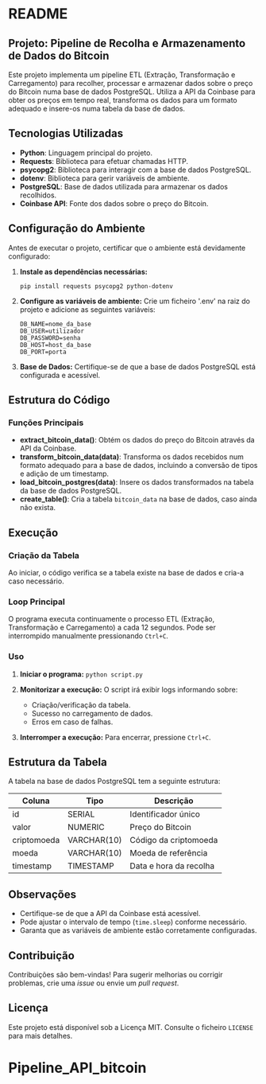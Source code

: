 # README

## Projeto: Pipeline de Recolha e Armazenamento de Dados do Bitcoin

Este projeto implementa um pipeline ETL (Extração, Transformação e Carregamento) para recolher, processar e armazenar dados sobre o preço do Bitcoin numa base de dados PostgreSQL. Utiliza a API da Coinbase para obter os preços em tempo real, transforma os dados para um formato adequado e insere-os numa tabela da base de dados.

## Tecnologias Utilizadas
- **Python**: Linguagem principal do projeto.
- **Requests**: Biblioteca para efetuar chamadas HTTP.
- **psycopg2**: Biblioteca para interagir com a base de dados PostgreSQL.
- **dotenv**: Biblioteca para gerir variáveis de ambiente.
- **PostgreSQL**: Base de dados utilizada para armazenar os dados recolhidos.
- **Coinbase API**: Fonte dos dados sobre o preço do Bitcoin.

## Configuração do Ambiente
Antes de executar o projeto, certificar que o ambiente está devidamente configurado:

1. **Instale as dependências necessárias:**
  
     ``` pip install requests psycopg2 python-dotenv   ```
 

2. **Configure as variáveis de ambiente:**
   Crie um ficheiro '.env' na raiz do projeto e adicione as seguintes variáveis:
      ```
   DB_NAME=nome_da_base
   DB_USER=utilizador
   DB_PASSWORD=senha
   DB_HOST=host_da_base
   DB_PORT=porta
   ```

3. **Base de Dados:**
   Certifique-se de que a base de dados PostgreSQL está configurada e acessível.

## Estrutura do Código

### Funções Principais
- **extract_bitcoin_data()**: Obtém os dados do preço do Bitcoin através da API da Coinbase.
- **transform_bitcoin_data(data)**: Transforma os dados recebidos num formato adequado para a base de dados, incluindo a conversão de tipos e adição de um timestamp.
- **load_bitcoin_postgres(data)**: Insere os dados transformados na tabela da base de dados PostgreSQL.
- **create_table()**: Cria a tabela `bitcoin_data` na base de dados, caso ainda não exista.

## Execução

### Criação da Tabela
Ao iniciar, o código verifica se a tabela existe na base de dados e cria-a caso necessário.

### Loop Principal
O programa executa continuamente o processo ETL (Extração, Transformação e Carregamento) a cada 12 segundos. Pode ser interrompido manualmente pressionando `Ctrl+C`.

### Uso
1. **Iniciar o programa:**
   `python script.py`
   

2. **Monitorizar a execução:**
   O script irá exibir logs informando sobre:
   - Criação/verificação da tabela.
   - Sucesso no carregamento de dados.
   - Erros em caso de falhas.

3. **Interromper a execução:**
   Para encerrar, pressione `Ctrl+C`.

## Estrutura da Tabela
A tabela na base de dados PostgreSQL tem a seguinte estrutura:

| Coluna       | Tipo         | Descrição                      |
|-------------|------------|---------------------------------|
| id          | SERIAL     | Identificador único            |
| valor       | NUMERIC    | Preço do Bitcoin               |
| criptomoeda | VARCHAR(10)| Código da criptomoeda         |
| moeda       | VARCHAR(10)| Moeda de referência           |
| timestamp   | TIMESTAMP  | Data e hora da recolha         |

## Observações
- Certifique-se de que a API da Coinbase está acessível.
- Pode ajustar o intervalo de tempo (`time.sleep`) conforme necessário.
- Garanta que as variáveis de ambiente estão corretamente configuradas.

## Contribuição
Contribuições são bem-vindas! Para sugerir melhorias ou corrigir problemas, crie uma *issue* ou envie um *pull request*.

## Licença
Este projeto está disponível sob a Licença MIT. Consulte o ficheiro `LICENSE` para mais detalhes.

# Pipeline_API_bitcoin

